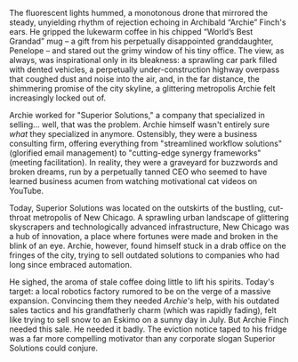 The fluorescent lights hummed, a monotonous drone that mirrored the steady, unyielding rhythm of rejection echoing in Archibald “Archie” Finch's ears. He gripped the lukewarm coffee in his chipped “World’s Best Grandad” mug – a gift from his perpetually disappointed granddaughter, Penelope – and stared out the grimy window of his tiny office. The view, as always, was inspirational only in its bleakness: a sprawling car park filled with dented vehicles, a perpetually under-construction highway overpass that coughed dust and noise into the air, and, in the far distance, the shimmering promise of the city skyline, a glittering metropolis Archie felt increasingly locked out of.

Archie worked for "Superior Solutions," a company that specialized in selling… well, that was the problem. Archie himself wasn't entirely sure *what* they specialized in anymore. Ostensibly, they were a business consulting firm, offering everything from "streamlined workflow solutions" (glorified email management) to "cutting-edge synergy frameworks" (meeting facilitation). In reality, they were a graveyard for buzzwords and broken dreams, run by a perpetually tanned CEO who seemed to have learned business acumen from watching motivational cat videos on YouTube.

Today, Superior Solutions was located on the outskirts of the bustling, cut-throat metropolis of New Chicago. A sprawling urban landscape of glittering skyscrapers and technologically advanced infrastructure, New Chicago was a hub of innovation, a place where fortunes were made and broken in the blink of an eye. Archie, however, found himself stuck in a drab office on the fringes of the city, trying to sell outdated solutions to companies who had long since embraced automation.

He sighed, the aroma of stale coffee doing little to lift his spirits. Today's target: a local robotics factory rumored to be on the verge of a massive expansion. Convincing them they needed *Archie's* help, with his outdated sales tactics and his grandfatherly charm (which was rapidly fading), felt like trying to sell snow to an Eskimo on a sunny day in July. But Archie Finch needed this sale. He needed it badly. The eviction notice taped to his fridge was a far more compelling motivator than any corporate slogan Superior Solutions could conjure.
